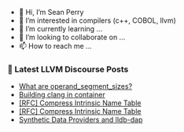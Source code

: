 - 👋 Hi, I’m Sean Perry
- 👀 I’m interested in compilers (c++, COBOL, llvm)
- 🌱 I’m currently learning ...
- 💞️ I’m looking to collaborate on ...
- 📫 How to reach me ...

<!---
s66perry/s66perry is a ✨ special ✨ repository because its `README.md` (this file) appears on your GitHub profile.
You can click the Preview link to take a look at your changes.
--->
### 📕 Latest LLVM Discourse Posts

<!-- DISCOURSE-LLVM:START -->
- [What are operand_segment_sizes?](https://discourse.llvm.org/t/what-are-operand-segment-sizes/82651#post_2)
- [Building clang in container](https://discourse.llvm.org/t/building-clang-in-container/82761#post_2)
- [[RFC] Compress Intrinsic Name Table](https://discourse.llvm.org/t/rfc-compress-intrinsic-name-table/82412?page=2#post_28)
- [[RFC] Compress Intrinsic Name Table](https://discourse.llvm.org/t/rfc-compress-intrinsic-name-table/82412?page=2#post_27)
- [Synthetic Data Providers and lldb-dap](https://discourse.llvm.org/t/synthetic-data-providers-and-lldb-dap/82768#post_3)
<!-- DISCOURSE-LLVM:END -->

